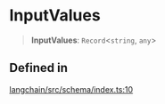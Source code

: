 InputValues
===========

> **InputValues**: `Record`<`string`, `any`\>

Defined in[​](#defined-in "Direct link to Defined in")
------------------------------------------------------

[langchain/src/schema/index.ts:10](https://github.com/hwchase17/langchainjs/blob/46e1734/langchain/src/schema/index.ts#L10)